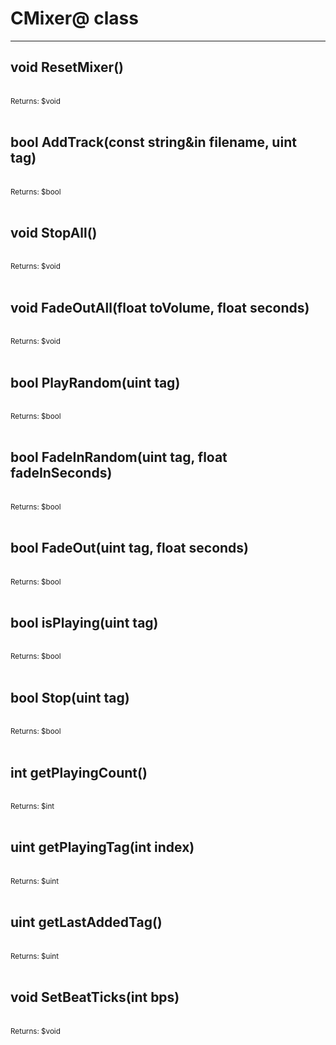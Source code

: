 # CMixer@ class

---

## void ResetMixer()

<br>
<small>Returns: $void </small>

<br>
<br>

## bool AddTrack(const string&in filename, uint tag)

<br>
<small>Returns: $bool </small>

<br>
<br>

## void StopAll()

<br>
<small>Returns: $void </small>

<br>
<br>

## void FadeOutAll(float toVolume, float seconds)

<br>
<small>Returns: $void </small>

<br>
<br>

## bool PlayRandom(uint tag)

<br>
<small>Returns: $bool </small>

<br>
<br>

## bool FadeInRandom(uint tag, float fadeInSeconds)

<br>
<small>Returns: $bool </small>

<br>
<br>

## bool FadeOut(uint tag, float seconds)

<br>
<small>Returns: $bool </small>

<br>
<br>

## bool isPlaying(uint tag)

<br>
<small>Returns: $bool </small>

<br>
<br>

## bool Stop(uint tag)

<br>
<small>Returns: $bool </small>

<br>
<br>

## int getPlayingCount()

<br>
<small>Returns: $int </small>

<br>
<br>

## uint getPlayingTag(int index)

<br>
<small>Returns: $uint </small>

<br>
<br>

## uint getLastAddedTag()

<br>
<small>Returns: $uint </small>

<br>
<br>

## void SetBeatTicks(int bps)

<br>
<small>Returns: $void </small>

<br>
<br>

